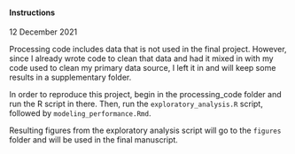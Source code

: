 #### Instructions
12 December 2021

Processing code includes data that is not used in the final project. However, since I already wrote code to clean that data and had it mixed in with my code used to clean my primary data source, I left it in and will keep some results in a supplementary folder.

In order to reproduce this project, begin in the processing_code folder and run the R script in there. Then, run the `exploratory_analysis.R` script, followed by `modeling_performance.Rmd`. 

Resulting figures from the exploratory analysis script will go to the `figures` folder and will be used in the final manuscript. 
